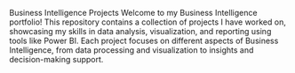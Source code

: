 Business Intelligence Projects
Welcome to my Business Intelligence portfolio! This repository contains a collection of projects I have worked on, showcasing my skills in data analysis, visualization, and reporting using tools like Power BI. Each project focuses on different aspects of Business Intelligence, from data processing and visualization to insights and decision-making support.
